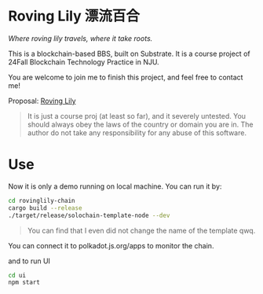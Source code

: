 # Roving Lily 漂流百合
*Where roving lily travels, where it take roots.*

This is a blockchain-based BBS, built on Substrate. It is a course project of 24Fall Blockchain Technology Practice in NJU.

You are welcome to join me to finish this project, and feel free to contact me!

Proposal: [Roving Lily](https://jackcui.notion.site/rovinglily)

> It is just a course proj (at least so far), and it severely untested. You should always obey the laws of the country or domain you are in. The author do not take any responsibility for any abuse of this software.


# Use
Now it is only a demo running on local machine. You can run it by:
```bash
cd rovinglily-chain
cargo build --release
./target/release/solochain-template-node --dev
```
> You can find that I even did not change the name of the template qwq.

You can connect it to polkadot.js.org/apps to monitor the chain.

and to run UI
```bash
cd ui
npm start
```



